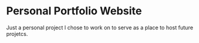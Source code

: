 # Personal Portfolio Website
Just a personal project I chose to work on to serve as a place to host future projetcs.
